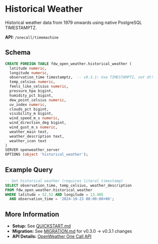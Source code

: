 # Historical Weather

Historical weather data from 1979 onwards using native PostgreSQL TIMESTAMPTZ.

**API:** `/onecall/timemachine`

## Schema

```sql
CREATE FOREIGN TABLE fdw_open_weather.historical_weather (
  latitude numeric,
  longitude numeric,
  observation_time timestamptz,  -- v0.3.1: Use TIMESTAMPTZ, not dt!
  temp_celsius numeric,
  feels_like_celsius numeric,
  pressure_hpa bigint,
  humidity_pct bigint,
  dew_point_celsius numeric,
  uv_index numeric,
  clouds_pct bigint,
  visibility_m bigint,
  wind_speed_m_s numeric,
  wind_direction_deg bigint,
  wind_gust_m_s numeric,
  weather_main text,
  weather_description text,
  weather_icon text
)
SERVER openweather_server
OPTIONS (object 'historical_weather');
```

## Example Query

```sql
-- Get historical weather (requires literal timestamp)
SELECT observation_time, temp_celsius, weather_description
FROM fdw_open_weather.historical_weather
WHERE latitude = 52.52 AND longitude = 13.405
  AND observation_time = '2024-10-23 00:00:00+00';
```

## More Information

- **Setup:** See [QUICKSTART.md](../../QUICKSTART.md)
- **Migration:** See [MIGRATION.md](../../MIGRATION.md) for v0.3.0 → v0.3.1 changes
- **API Details:** [OpenWeather One Call API](https://openweathermap.org/api/one-call-3)
